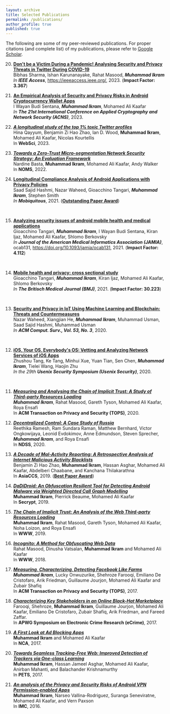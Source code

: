 ```yaml
---
layout: archive
title: Selected Publications
permalink: /publications/
author_profile: true
published: true
---
```


The following are some of my peer-reviewed publications. For proper citations (and complete list) of my publications, please refer to [Google Scholar](https://scholar.google.com.au/citations?user=vkSaUFwAAAAJ&hl=en).

20.  <b>[Don't be a Victim During a Pandemic! Analysing Security and Privacy Threats in Twitter During COVID-19](/files/IEEE_Access2023.pdf)</b> <br> 
Bibhas Sharma, Ishan Karunanayake, Rahat Masood, <i>**Muhammad Ikram**</i>
<i>In **IEEE Access**</i>, https://ieeeaccess.ieee.org/, 2023. (**Impact Factor: 3.367**)<br>

19.  <b>[An Empirical Analysis of Security and Privacy Risks in Android Cryptocurrency Wallet Apps](/files/Crypto_wallet_in_ACNS.pdf)</b> <br> 
I Wayan Budi Sentana, <i>**Muhammad Ikram**</i>, Mohamed Ali Kaafar<br>
<i>In **The 21st International Conference on Applied Cryptography and Network Security (ACNS)**</i>, 2023.<br>

18. <b>*[A longitudinal study of the top 1% toxic Twitter profiles](/files/measuring_toxicity.pdf)*</b><br>Hina Qayyum, Benjamin Zi Hao Zhao, Ian D. Wood, **Muhammad Ikram**, Mohamed Ali Kaafar, Nicolas Kourtellis <br>In **WebSci**, 2023. <br>

17. <b>*[Towards a Zero-Trust Micro-segmentation Network Security Strategy: An Evaluation Framework](/files/noms_22.pdf)*</b><br>Nardine Basta, **Muhammad Ikram**, Mohamed Ali Kaafar, Andy Walker <br>In **NOMS**, 2022. <br>

16.  <b>[Longitudinal Compliance Analysis of Android Applications with Privacy Policies](/files/MobiQuitous2021_ikram.pdf)</b> <br> 
Saad Sajid Hashmi, Nazar Waheed, Gioacchino Tangari, <i>**Muhammad Ikram**</i>, Stephen Smith<br>
<i>In **Mobiquitous**</i>, 2021. ([**Outstanding Paper Award**](/files/OutstandingPaperAward.png))
<br>

15.  <b>[Analyzing security issues of android mobile health and medical applications](/files/jamia_paper_accepted_version.pdf)</b> <br> 
Gioacchino Tangari, <i>**Muhammad Ikram**</i>, I Wayan Budi Sentana, Kiran Ijaz, Mohamed Ali Kaafar, Shlomo Berkovsky<br>
<i>In **Journal of the American Medical Informatics Association (JAMIA)**</i>, ocab131, https://doi.org/10.1093/jamia/ocab131, 2021. (**Impact Factor: 4.112**)
<br>

14.  <b>[Mobile health and privacy: cross sectional study](https://www.bmj.com/content/373/bmj.n1248.full)</b> <br> 
Gioacchino Tangari, <i>**Muhammad Ikram**</i>, Kiran Ijaz, Mohamed Ali Kaafar, Shlomo Berkovsky<br>
<i>In **The Britisch Medical Journal (BMJ)**</i>, 2021. (**Impact Factor: 30.223**)
<br>

13.  <b>[Security and Privacy in IoT Using Machine Learning and Blockchain: Threats and Countermeasures](/files/acm_survey_paper.pdf)</b> <br> 
Nazar Waheed, Xiangjian He, <i>**Muhammad Ikram**</i>, Muhammad Usman, Saad Sajid Hashmi, Muhammad Usman<br>
<i>In **ACM Comput. Surv., Vol. 53, No. 3**</i>, 2020.
<br>

12.  <b>[iOS, Your OS, Everybody's OS: Vetting and Analyzing Network Services of iOS Apps](/files/iOS_Apps_Aulnerabilities_Analysis_Ikram.pdf)</b> <br> 
Zhushou Tang, Ke Tang, Minhui Xue, Yuan Tian, Sen Chen, <i>**Muhammad Ikram**</i>, Tielei Wang, Haojin Zhu<br>
<i>In the 29th **Usenix Security Symposium (Usenix Security)**</i>, 2020.
<br>

11.  <b>*[Measuring and Analysing the Chain of Implicit Trust: A Study of Third-party Resources Loading](/files/ik_wot_tops_2020.pdf)*</b> <br> <i>**Muhammad Ikram**</i>, Rahat Masood, Gareth Tyson, Mohamed Ali Kaafar, Roya Ensafi <br>In **ACM Transaction on Privacy and Security (TOPS)**, 2020.<br>

10.  <b>*[Decentralized Control: A Case Study of Russia](/files/ndss20-decentralized-control.pdf)*</b><br>
Reethika Ramesh, Ram Sundara Raman, Matthew Bernhard, Victor Ongkowijaya, Leonid Evdokimov, Anne Edmundson, Steven Sprecher, <i>**Muhammad Ikram**</i>, and Roya Ensafi <br> In **NDSS**, 2020. <br>

9.  <b>*[A Decade of Mal-Activity Reporting: A Retrospective Analysis of Internet Malicious Activity Blacklists](/files/asiaccs_malwareanalysis.pdf)*</b><br>
Benjamin Zi Hao Zhao, **Muhammad Ikram**, Hassan Asghar, Mohamed Ali Kaafar, Abdelberi Chaabane, and Kanchana Thilakarathna<br> In **AsiaCCS**, 2019.  ([**Best Paper Award**](/files/asiaccs2019.jpeg))<br>

8.  <b>*[DaDiDroid: An Obfuscation Resilient Tool for Detecting Android Malware via Weighted Directed Call Graph Modelling](https://arxiv.org/pdf/1905.09136.pdf)*</b><br>
**Muhammad Ikram**, Pierrick Beaume, Mohamed Ali Kaafar<br> In **Secrypt**, 2019. <br>

7.  <b>*[The Chain of Implicit Trust: An Analysis of the Web Third-party Resources Loading](/files/ikram_www2019_cr.pdf)*</b><br>**Muhammad Ikram**, Rahat Masood, Gareth Tyson, Mohamed Ali Kaafar, Noha Loizon, and Roya Ensafi<br> In **WWW**, 2019.

6.  <b>*[Incognito: A Method for Obfuscating Web Data](/files/Incognito-Ikram-WWW18.pdf)*</b><br>Rahat Masood, Dinusha Vatsalan, **Muhammad Ikram** and Mohamed Ali Kaafar<br> In **WWW**, 2018.<br>

5.  <b>*[Measuring, Characterizing, Detecting Facebook Like Farms](/files/fb_fraud_detection.pdf)*</b><br> <i>**Muhammad Ikram**</i>, Lucky Onwuzurike, Shehroze Farooqi, Emiliano De Cristofaro, Arik Friedman, Guillaume Jourjon, Mohamed Ali Kaafar and Zubair Shafiq <br>In **ACM Transaction on Privacy and Security (TOPS)**, 2017.<br>

4.  <b>*[Characterizing Key Stakeholders in an Online Black-Hat Marketplace](https://arxiv.org/pdf/1505.01637)*</b><br>Farooqi, Shehroze, **Muhammad Ikram**, Guillaume Jourjon, Mohamed Ali Kaafar, Emiliano De Cristofaro, Zubair Shafiq, Arik Friedman, and Fareed Zaffar.<br>In **APWG Symposium on Electronic Crime Research (eCrime)**, 2017.<br>

3.  <b>*[A First Look at Ad Blocking Apps](/files/ikram_mpptools_nca.pdf)*</b><br>**Muhammad Ikram** and Mohamed Ali Kaafar<br>In **NCA**, 2017.<br> 

2.  <b>*[Towards Seamless Tracking-Free Web: Improved Detection of Trackers via One-class Learning](/files/pets_tracking.pdf)*</b><br>**Muhammad Ikram**, Hassan Jameel Asghar, Mohamed Ali Kaafar, Anirban Mahanti, and Balachander Krishnamurthy<br> In **PETS**, 2017.<br>

1. <b>*[An analysis of the Privacy and Security Risks of Android VPN Permission-enabled Apps](/files/imc_vpn.pdf)*</b><br>**Muhammad Ikram**, Narseo Vallina-Rodriguez, Suranga Seneviratne, Mohamed Ali Kaafar, and Vern Paxson <br>In **IMC**, 2016. <br>
